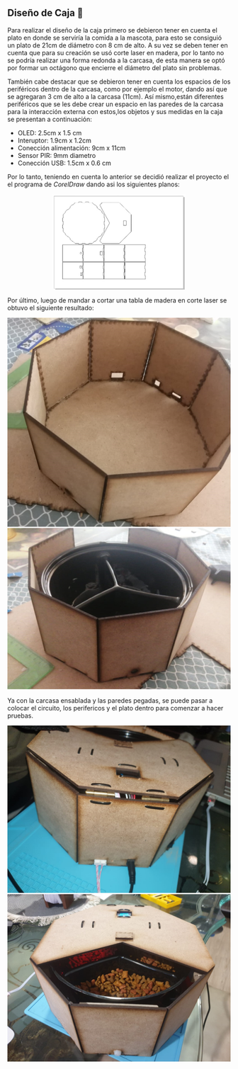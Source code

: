 ## Diseño de Caja :triangular_ruler:
Para realizar el diseño de la caja primero se debieron tener en cuenta el plato en donde se serviría la comida a la mascota, para esto se consiguió un plato de 21cm de diámetro con 8 cm de alto. A su vez se deben tener en cuenta que para su creación se usó corte laser en madera, por lo tanto no se podría realizar una forma redonda a la carcasa, de esta manera se optó por formar un octágono que encierre el diámetro del plato sin problemas.

También cabe destacar que se debieron tener en cuenta los espacios de los periféricos dentro de la carcasa, como por ejemplo el motor, dando así que se agregaran 3 cm de alto a la carcasa (11cm). Así mismo,están diferentes periféricos que se les debe crear un espacio en las paredes de la carcasa para la interacción externa con estos,los objetos y sus medidas en la caja se presentan a continuación:

- OLED: 2.5cm x 1.5 cm
- Interuptor: 1.9cm x 1.2cm
- Conección alimentación: 9cm x 11cm
- Sensor PIR: 9mm diametro
- Conección USB: 1.5cm x 0.6 cm

Por lo tanto, teniendo en cuenta lo anterior se decidió realizar el proyecto el el programa de *CorelDraw* dando asi los siguientes planos:

<p align="center">
  <img src="/Imagenes/EsqCaja.jpg" align="center" width = 300>
</p>


Por último, luego de mandar a cortar una tabla de madera en corte laser se obtuvo el siguiente resultado:

![Screenshot](/Imagenes/esqcaja12.jpeg) 
![Screenshot](/Imagenes/esqcaja11.jpeg) 

Ya con la carcasa ensablada y las paredes pegadas, se puede pasar a colocar el circuito, los perifericos y el plato dentro para comenzar a hacer pruebas.

![Screenshot](/Imagenes/CajaF.jpeg) 
![Screenshot](/Imagenes/CajaF2.jpeg) 



